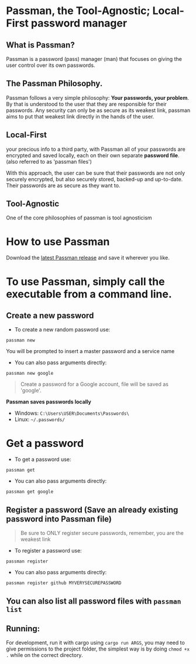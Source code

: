 # Passman, the Tool-Agnostic; Local-First password manager

## What is Passman?

Passman is a password (pass) manager (man) that focuses on giving the user control over its own passwords.

## The Passman Philosophy.

Passman follows a very simple philosophy: **Your passwords, your problem**. By that is understood to the user that they are responsible for their passwords. Any security can only be as secure as its weakest link, passman aims to put that weakest link directly in the hands of the user.

## Local-First

 your precious info to a third party, with Passman all of your passwords are encrypted and saved locally, each on their own separate **password file**. (also referred to as 'passman files')

With this approach, the user can be sure that their passwords are not only securely encrypted, but also securely stored, backed-up and up-to-date. Their passwords are as secure as they want to.

## Tool-Agnostic

One of the core philosophies of passman is tool agnosticism

# How to use Passman

Download the [latest Passman release](https://github.com/arthurfary/passman/releases) and save it wherever you like.

# To use Passman, simply call the executable from a command line.

## Create a new password
- To create a new random password use:
```
passman new
```
You will be prompted to insert a master password and a service name

- You can also pass arguments directly:
```
passman new google
```
> Create a password for a Google account, file will be saved as 'google'.

**Passman saves passwords locally**
- Windows: `C:\Users\USER\Documents\Passwords\`
- Linux: `~/.passwords/`
# Get a password
- To get a password use:
```
passman get
```
- You can also pass arguments directly:
```
passman get google
```
## Register a password (Save an already existing password into Passman file)
> Be sure to ONLY register secure passwords, remember, you are the weakest link
- To register a password use:
```
passman register
```
- You can also pass arguments directly:
```
passman register github MYVERYSECUREPASSWORD
```

## You can also list all password files with `passman list`

## Running:
For development, run it with cargo using `cargo run ARGS`, you may need to give permissions to the project folder, the simplest way is by doing `chmod +x .` while on the correct directory.
